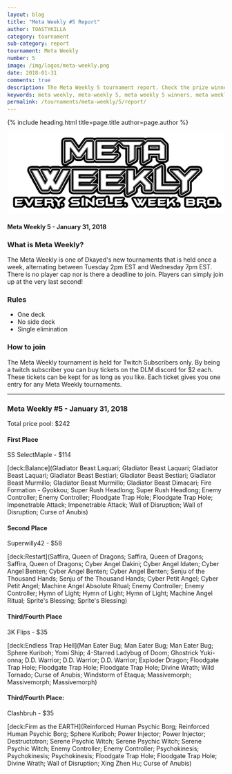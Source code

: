 ```yaml
---
layout: blog
title: "Meta Weekly #5 Report"
author: TOASTYKILLA
category: tournament
sub-category: report
tournament: Meta Weekly
number: 5
image: /img/logos/meta-weekly.png
date: 2018-01-31
comments: true
description: The Meta Weekly 5 tournament report. Check the prize winners and their decks here.
keywords: meta weekly, meta-weekly 5, meta weekly 5 winners, meta weekly 5 decks, tournament
permalink: /tournaments/meta-weekly/5/report/
---
```


{% include heading.html title=page.title author=page.author %}

![](/img/logos/meta-weekly.png)

#### Meta Weekly 5 - January 31, 2018

### What is Meta Weekly?
The Meta Weekly is one of Dkayed's new tournaments that is held once a week, alternating between Tuesday 2pm EST and Wednesday 7pm EST. There is no player cap nor is there a deadline to join. Players can simply join up at the very last second!

### Rules
* One deck
* No side deck
* Single elimination

### How to join
The Meta Weekly tournament is held for Twitch Subscribers only. By being a twitch subscriber you can buy tickets on the DLM discord for $2 each. These tickets can be kept for as long as you like. Each ticket gives you one entry for any Meta Weekly tournaments.

----------

### Meta Weekly #5 - January 31, 2018
Total price pool: $242

#### First Place
SS SelectMaple - $114

[deck:Balance](Gladiator Beast Laquari; Gladiator Beast Laquari; Gladiator Beast Laquari; Gladiator Beast Bestiari; Gladiator Beast Bestiari; Gladiator Beast Murmillo; Gladiator Beast Murmillo; Gladiator Beast Dimacari; Fire Formation - Gyokkou; Super Rush Headlong; Super Rush Headlong; Enemy Controller; Enemy Controller; Floodgate Trap Hole; Floodgate Trap Hole; Impenetrable Attack; Impenetrable Attack; Wall of Disruption; Wall of Disruption; Curse of Anubis)

#### Second Place
Superwilly42 - $58

[deck:Restart](Saffira, Queen of Dragons; Saffira, Queen of Dragons; Saffira, Queen of Dragons; Cyber Angel Dakini; Cyber Angel Idaten; Cyber Angel Benten; Cyber Angel Benten; Cyber Angel Benten; Senju of the Thousand Hands; Senju of the Thousand Hands; Cyber Petit Angel; Cyber Petit Angel; Machine Angel Absolute Ritual; Enemy Controller; Enemy Controller; Hymn of Light; Hymn of Light; Hymn of Light; Machine Angel Ritual; Sprite's Blessing; Sprite's Blessing)

#### Third/Fourth Place
3K Flips - $35

[deck:Endless Trap Hell](Man Eater Bug; Man Eater Bug; Man Eater Bug; Sphere Kuriboh; Yomi Ship; 4-Starred Ladybug of Doom; Ghostrick Yuki-onna; D.D. Warrior; D.D. Warrior; D.D. Warrior; Exploder Dragon; Floodgate Trap Hole; Floodgate Trap Hole; Floodgate Trap Hole; Divine Wrath; Wild Tornado; Curse of Anubis; Windstorm of Etaqua; Massivemorph; Massivemorph; Massivemorph)

#### Third/Fourth Place:
Clashbruh - $35

[deck:Firm as the EARTH](Reinforced Human Psychic Borg; Reinforced Human Psychic Borg; Sphere Kuriboh; Power Injector; Power Injector; Destructotron; Serene Psychic Witch; Serene Psychic Witch; Serene Psychic Witch; Enemy Controller; Enemy Controller; Psychokinesis; Psychokinesis; Psychokinesis; Floodgate Trap Hole; Floodgate Trap Hole; Divine Wrath; Wall of Disruption; Xing Zhen Hu; Curse of Anubis)